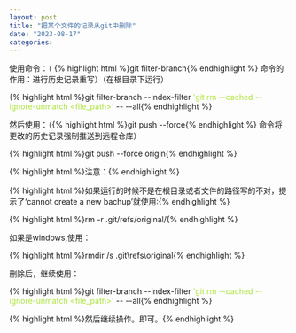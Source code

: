 ```yaml
---
layout: post
title: "把某个文件的记录从git中删除"
date: "2023-08-17"
categories: 
---
```

<p>使用命令：（ {% highlight html %}git filter-branch{% endhighlight %} 命令的作用：进行历史记录重写）（在根目录下运行）</p>
{% highlight html %}git filter-branch --index-filter <span style="color:#abe338">&#39;git rm --cached --ignore-unmatch &lt;file_path&gt;&#39;</span> -- --all{% endhighlight %}
<p>然后使用：（{% highlight html %}git push --force{% endhighlight %} 命令将更改的历史记录强制推送到远程仓库）</p>
{% highlight html %}git push --force origin{% endhighlight %}
<p>{% highlight html %}注意：{% endhighlight %}</p>
<p>{% highlight html %}如果运行的时候不是在根目录或者文件的路径写的不对，提示了&lsquo;cannot create a new bachup&rsquo;就使用:{% endhighlight %}</p>
{% highlight html %}rm -r .git/refs/original/{% endhighlight %}
<p>如果是windows,使用：</p>
{% highlight html %}rmdir /s .git\refs\original{% endhighlight %}
<p>删除后，继续使用：</p>
{% highlight html %}git filter-branch --index-filter <span style="color:#abe338">&#39;git rm --cached --ignore-unmatch &lt;file_path&gt;&#39;</span> -- --all{% endhighlight %}
<p>{% highlight html %}然后继续操作。即可。{% endhighlight %}</p>
<p>&nbsp;</p>
